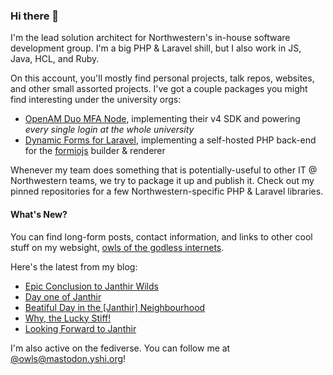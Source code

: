 ### Hi there 👋
I'm the lead solution architect for Northwestern's in-house software development group. I'm a big PHP & Laravel shill, but I also work in JS, Java, HCL, and Ruby.

On this account, you'll mostly find personal projects, talk repos, websites, and other small assorted projects. I've got a couple packages you might find interesting under the university orgs:

- [OpenAM Duo MFA Node](https://github.com/NUIT-ISO/duo-universal-prompt-auth-node), implementing their v4 SDK and powering *every single login at the whole university*
- [Dynamic Forms for Laravel](https://github.com/NIT-Administrative-Systems/dynamic-forms), implementing a self-hosted PHP back-end for the [formiojs](https://github.com/formio/formio.js/) builder & renderer

Whenever my team does something that is potentially-useful to other IT @ Northwestern teams, we try to package it up and publish it. Check out my pinned repositories for a few Northwestern-specific PHP & Laravel libraries.

#### What's New?
You can find long-form posts, contact information, and links to other cool stuff on my websight, [owls of the godless internets](https://godless-internets.org).

Here's the latest from my blog:

<!-- BLOG-POST-LIST:START -->
- [Epic Conclusion to Janthir Wilds](https://godless-internets.org/2024/08/22/epic-conclusion-to-janthir-wilds)
- [Day one of Janthir](https://godless-internets.org/2024/08/21/day-one-of-janthir)
- [Beatiful Day in the [Janthir] Neighbourhood](https://godless-internets.org/2024/08/20/beatiful-day-in-the-janthir-neighbourhood)
- [Why, the Lucky Stiff!](https://godless-internets.org/2024/08/19/why-the-lucky-stiff)
- [Looking Forward to Janthir](https://godless-internets.org/2024/08/18/looking-forward-to-janthir)
<!-- BLOG-POST-LIST:END -->

I'm also active on the fediverse. You can follow me at [@owls@mastodon.yshi.org](https://mastodon.yshi.org/@owls)!
